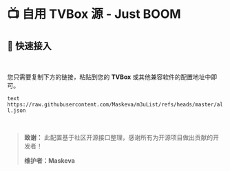 # 📺 自用 TVBox 源 - Just BOOM

## 🚀 快速接入

<br>

您只需要复制下方的链接，粘贴到您的 **TVBox** 或其他兼容软件的配置地址中即可。

```text https://raw.githubusercontent.com/Maskeva/m3uList/refs/heads/master/all.json ```

<br>

> **致谢：** 此配置基于社区开源接口整理，感谢所有为开源项目做出贡献的开发者！
> 
> **维护者：Maskeva**
